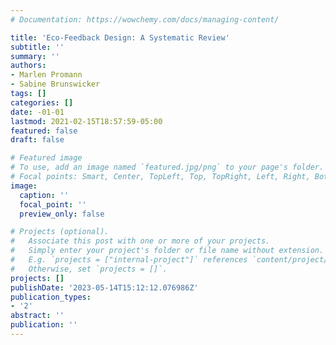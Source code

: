 ```yaml
---
# Documentation: https://wowchemy.com/docs/managing-content/

title: 'Eco-Feedback Design: A Systematic Review'
subtitle: ''
summary: ''
authors:
- Marlen Promann
- Sabine Brunswicker
tags: []
categories: []
date: -01-01
lastmod: 2021-02-15T18:57:59-05:00
featured: false
draft: false

# Featured image
# To use, add an image named `featured.jpg/png` to your page's folder.
# Focal points: Smart, Center, TopLeft, Top, TopRight, Left, Right, BottomLeft, Bottom, BottomRight.
image:
  caption: ''
  focal_point: ''
  preview_only: false

# Projects (optional).
#   Associate this post with one or more of your projects.
#   Simply enter your project's folder or file name without extension.
#   E.g. `projects = ["internal-project"]` references `content/project/deep-learning/index.md`.
#   Otherwise, set `projects = []`.
projects: []
publishDate: '2023-05-14T15:12:12.076986Z'
publication_types:
- '2'
abstract: ''
publication: ''
---
```

